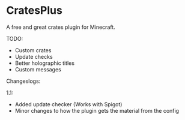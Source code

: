 CratesPlus
=====================

A free and great crates plugin for Minecraft.


TODO:
 - Custom crates
 - Update checks
 - Better holographic titles
 - Custom messages


Changeslogs:

1.1:
 - Added update checker (Works with Spigot)
 - Minor changes to how the plugin gets the material from the config